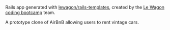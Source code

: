 Rails app generated with [lewagon/rails-templates](https://github.com/lewagon/rails-templates), created by the [Le Wagon coding bootcamp](https://www.lewagon.com) team.

A prototype clone of AirBnB allowing users to rent vintage cars.
